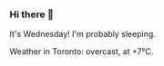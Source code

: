 ### Hi there :wave:

It's Wednesday! I'm probably sleeping.

Weather in Toronto: overcast, at +7°C.

